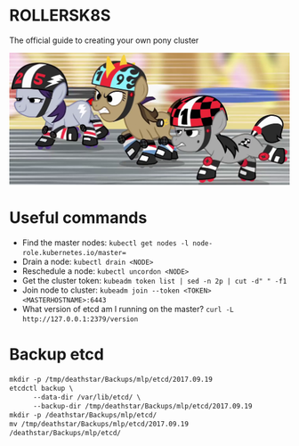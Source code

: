# ROLLERSK8S
The official guide to creating your own pony cluster

![ponies on roller skates](images/mlp-derby.png)

# Useful commands
* Find the master nodes: `kubectl get nodes -l node-role.kubernetes.io/master=`
* Drain a node: `kubectl drain <NODE>`
* Reschedule a node: `kubectl uncordon <NODE>`
* Get the cluster token: `kubeadm token list | sed -n 2p | cut -d" " -f1`
* Join node to cluster: `kubeadm join --token <TOKEN> <MASTERHOSTNAME>:6443`
* What version of etcd am I running on the master? `curl -L http://127.0.0.1:2379/version`

# Backup etcd
```
mkdir -p /tmp/deathstar/Backups/mlp/etcd/2017.09.19
etcdctl backup \
      --data-dir /var/lib/etcd/ \
      --backup-dir /tmp/deathstar/Backups/mlp/etcd/2017.09.19
mkdir -p /deathstar/Backups/mlp/etcd/
mv /tmp/deathstar/Backups/mlp/etcd/2017.09.19 /deathstar/Backups/mlp/etcd/
```

